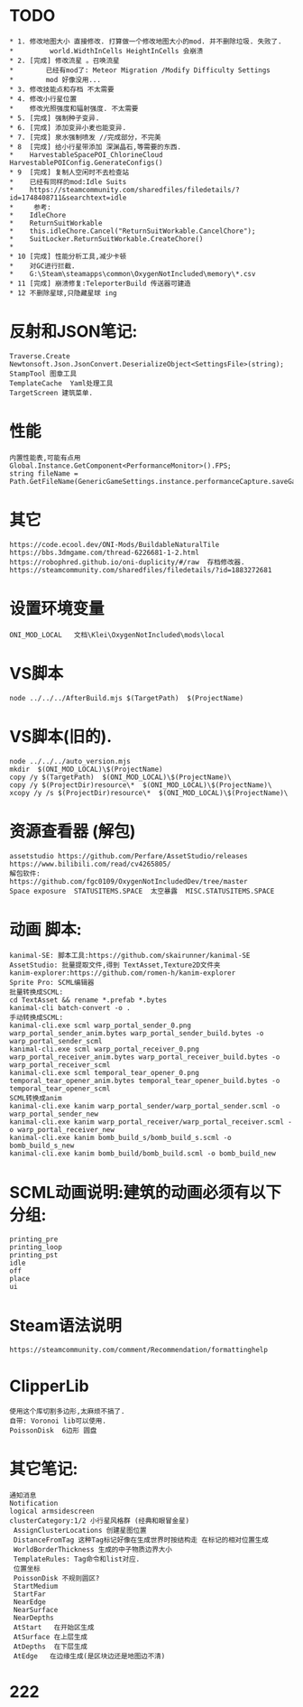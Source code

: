 # TODO
 
	* 1. 修改地图大小 直接修改. 打算做一个修改地图大小的mod. 并不删除垃圾. 失败了.
	*         world.WidthInCells HeightInCells 会崩溃
	* 2. [完成] 修改流星 。召唤流星
	*        已经有mod了: Meteor Migration /Modify Difficulty Settings
	*        mod 好像没用...
	* 3. 修改技能点和存档 不太需要
	* 4. 修改小行星位置  
	*    修改光照强度和辐射强度. 不太需要
	* 5. [完成] 强制种子变异.  
	* 6. [完成] 添加变异小麦也能变异.   
	* 7. [完成] 泉水强制喷发 //完成部分，不完美
	* 8  [完成] 给小行星带添加 深渊晶石,等需要的东西. 
	*    HarvestableSpacePOI_ChlorineCloud  	 HarvestablePOIConfig.GenerateConfigs()
	* 9  [完成] 复制人空闲时不去检查站  
	*	 已经有同样的mod:Idle Suits
	*	 https://steamcommunity.com/sharedfiles/filedetails/?id=1748408711&searchtext=idle
	*     参考:
	*	 IdleChore
	*	 ReturnSuitWorkable
	*	 this.idleChore.Cancel("ReturnSuitWorkable.CancelChore");
	*	 SuitLocker.ReturnSuitWorkable.CreateChore()
	*
	* 10 [完成] 性能分析工具,减少卡顿
	*	 对GC进行拦截.
	*	 G:\Steam\steamapps\common\OxygenNotIncluded\memory\*.csv
	* 11 [完成] 崩溃修复:TeleporterBuild 传送器可建造
	* 12 不删除星球,只隐藏星球 ing

# 反射和JSON笔记:
	Traverse.Create 
    Newtonsoft.Json.JsonConvert.DeserializeObject<SettingsFile>(string);
	StampTool 图章工具
	TemplateCache  Yaml处理工具
	TargetScreen 建筑菜单.
# 性能
	内置性能表,可能有点用
	Global.Instance.GetComponent<PerformanceMonitor>().FPS;
	string fileName = Path.GetFileName(GenericGameSettings.instance.performanceCapture.saveGame);
# 其它
	https://code.ecool.dev/ONI-Mods/BuildableNaturalTile
	https://bbs.3dmgame.com/thread-6226681-1-2.html
	https://robophred.github.io/oni-duplicity/#/raw  存档修改器.
	https://steamcommunity.com/sharedfiles/filedetails/?id=1883272681

# 设置环境变量
	ONI_MOD_LOCAL   文档\Klei\OxygenNotIncluded\mods\local

# VS脚本
	node ../../../AfterBuild.mjs $(TargetPath)  $(ProjectName)

# VS脚本(旧的).
	node ../../../auto_version.mjs
	mkdir  $(ONI_MOD_LOCAL)\$(ProjectName)
	copy /y $(TargetPath)  $(ONI_MOD_LOCAL)\$(ProjectName)\
	copy /y $(ProjectDir)resource\*  $(ONI_MOD_LOCAL)\$(ProjectName)\
	xcopy /y /s $(ProjectDir)resource\*  $(ONI_MOD_LOCAL)\$(ProjectName)\
# 资源查看器 (解包)
	assetstudio https://github.com/Perfare/AssetStudio/releases
	https://www.bilibili.com/read/cv4265805/
	解包软件:
	https://github.com/fgc0109/OxygenNotIncludedDev/tree/master
	Space exposure  STATUSITEMS.SPACE  太空暴露  MISC.STATUSITEMS.SPACE
# 动画 脚本:
	kanimal-SE: 脚本工具:https://github.com/skairunner/kanimal-SE
	AssetStudio: 批量提取文件,得到 TextAsset,Texture2D文件夹
	kanim-explorer:https://github.com/romen-h/kanim-explorer
	Sprite Pro: SCML编辑器
    批量转换成SCML:
	cd TextAsset && rename *.prefab *.bytes 
	kanimal-cli batch-convert -o .
	手动转换成SCML:
	kanimal-cli.exe scml warp_portal_sender_0.png warp_portal_sender_anim.bytes warp_portal_sender_build.bytes -o warp_portal_sender_scml
	kanimal-cli.exe scml warp_portal_receiver_0.png warp_portal_receiver_anim.bytes warp_portal_receiver_build.bytes -o warp_portal_receiver_scml
	kanimal-cli.exe scml temporal_tear_opener_0.png temporal_tear_opener_anim.bytes temporal_tear_opener_build.bytes -o temporal_tear_opener_scml
	SCML转换成anim
	kanimal-cli.exe kanim warp_portal_sender/warp_portal_sender.scml -o warp_portal_sender_new
	kanimal-cli.exe kanim warp_portal_receiver/warp_portal_receiver.scml -o warp_portal_receiver_new
	kanimal-cli.exe kanim bomb_build_s/bomb_build_s.scml -o bomb_build_s_new
	kanimal-cli.exe kanim bomb_build/bomb_build.scml -o bomb_build_new
 
# SCML动画说明:建筑的动画必须有以下分组:
	printing_pre
	printing_loop
	printing_pst
	idle
	off
	place
	ui

# Steam语法说明
	https://steamcommunity.com/comment/Recommendation/formattinghelp
# ClipperLib 
	使用这个库切割多边形,太麻烦不搞了.
	自带: Voronoi lib可以使用.
	PoissonDisk  6边形 圆盘

# 其它笔记:
	通知消息
	Notification
	logical armsidescreen
	clusterCategory:1/2 小行星风格群 (经典和眼冒金星)
	 AssignClusterLocations 创建星图位置
	 DistanceFromTag 这种Tag标记好像在生成世界时按结构走 在标记的相对位置生成
	 WorldBorderThickness 生成的中子物质边界大小
	 TemplateRules: Tag命令和list对应. 
	 位置坐标
	 PoissonDisk 不规则圆区?
	 StartMedium
	 StartFar
	 NearEdge
	 NearSurface
	 NearDepths 
	 AtStart   在开始区生成
	 AtSurface 在上层生成
	 AtDepths  在下层生成
	 AtEdge   在边缘生成(是区块边还是地图边不清)
# 222
	
 
